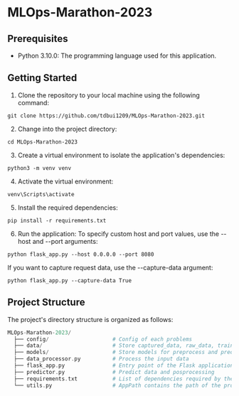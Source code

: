 # MLOps-Marathon-2023

## Prerequisites
* Python 3.10.0: The programming language used for this application.

## Getting Started
1. Clone the repository to your local machine using the following command:
```
git clone https://github.com/tdbui1209/MLOps-Marathon-2023.git
```
2. Change into the project directory:
```
cd MLOps-Marathon-2023
```
3. Create a virtual environment to isolate the application's dependencies:
```
python3 -m venv venv
```
4. Activate the virtual environment:
```
venv\Scripts\activate
```
5. Install the required dependencies:
```
pip install -r requirements.txt
```
6. Run the application:
To specify custom host and port values, use the --host and --port arguments:
```
python flask_app.py --host 0.0.0.0 --port 8080
```
If you want to capture request data, use the --capture-data argument:
```
python flask_app.py --capture-data True
```

## Project Structure
The project's directory structure is organized as follows:
```php
MLOps-Marathon-2023/
  ├── config/                    # Config of each problems
  ├── data/                      # Store captured_data, raw_data, training_data
  ├── models/                    # Store models for preprocess and predict data
  ├── data_processor.py          # Process the input data
  ├── flask_app.py               # Entry point of the Flask application
  ├── predictor.py               # Predict data and posprocessing
  ├── requirements.txt           # List of dependencies required by the application
  └── utils.py                   # AppPath contains the path of the project
```
